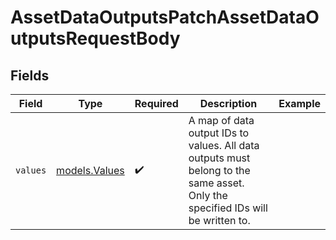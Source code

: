 # AssetDataOutputsPatchAssetDataOutputsRequestBody


## Fields

| Field                                                                                                                          | Type                                                                                                                           | Required                                                                                                                       | Description                                                                                                                    | Example                                                                                                                        |
| ------------------------------------------------------------------------------------------------------------------------------ | ------------------------------------------------------------------------------------------------------------------------------ | ------------------------------------------------------------------------------------------------------------------------------ | ------------------------------------------------------------------------------------------------------------------------------ | ------------------------------------------------------------------------------------------------------------------------------ |
| `values`                                                                                                                       | [models.Values](../models/values.md)                                                                                           | :heavy_check_mark:                                                                                                             | A map of data output IDs to values. All data outputs must belong to the same asset. Only the specified IDs will be written to. |                                                                                                                                |